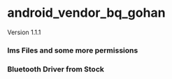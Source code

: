 # android_vendor_bq_gohan
Version 1.1.1

### Ims Files and some more permissions
### Bluetooth Driver from Stock
